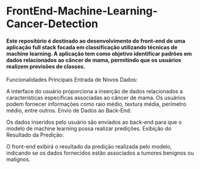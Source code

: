 # FrontEnd-Machine-Learning-Cancer-Detection

#### Este repositório é destinado ao desenvolvimento do front-end de uma aplicação full stack focada em classificação utilizando técnicas de machine learning. A aplicação tem como objetivo identificar padrões em dados relacionados ao câncer de mama, permitindo que os usuários realizem previsões de classes.

Funcionalidades Principais
Entrada de Novos Dados:

A interface do usuário proporciona a inserção de dados relacionados a características específicas associadas ao câncer de mama.
Os usuários podem fornecer informações como raio médio, textura média, perímetro médio, entre outros.
Envio de Dados ao Back-End:

Os dados inseridos pelo usuário são enviados ao back-end para que o modelo de machine learning possa realizar predições.
Exibição do Resultado da Predição:

O front-end exibirá o resultado da predição realizada pelo modelo, indicando se os dados fornecidos estão associados a tumores benignos ou malignos.
